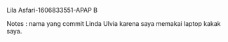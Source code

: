 Lila Asfari-1606833551-APAP B

Notes : nama yang commit Linda Ulvia karena saya memakai laptop kakak saya. 
